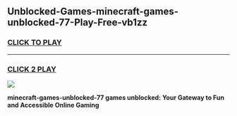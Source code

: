 
## Unblocked-Games-minecraft-games-unblocked-77-Play-Free-vb1zz
<h3>
<a href="https://premium76.site?title=minecraft-games-unblocked-77&ref=22A">CLICK TO PLAY</a></h3>
<hr>

<h3>
<a href="https://premium76.site?title=minecraft-games-unblocked-77&ref=22A">CLICK 2 PLAY</a>
  
</h3>

<a href="https://premium76.site?title=minecraft-games-unblocked-77&ref=22A"><img src="https://clearcache.store/games.png"></a>


**minecraft-games-unblocked-77 games unblocked: Your Gateway to Fun and Accessible Online Gaming**
